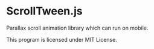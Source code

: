 ScrollTween.js
==============

Parallax scroll animation library which can run on mobile.

This program is licensed under MIT License.
